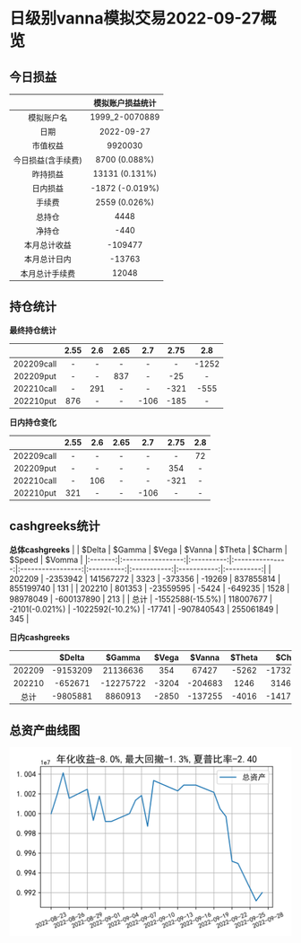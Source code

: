 # 日级别vanna模拟交易2022-09-27概览
## 今日损益
|                    | 模拟账户损益统计   |
|:-------------------:|:-------------------:|
| 模拟账户名         | 1999_2-0070889     |
| 日期               | 2022-09-27         |
| 市值权益           | 9920030            |
| 今日损益(含手续费) | 8700 (0.088%)      |
| 昨持损益           | 13131 (0.131%)     |
| 日内损益           | -1872 (-0.019%)    |
| 手续费             | 2559 (0.026%)      |
| 总持仓             | 4448               |
| 净持仓             | -440               |
| 本月总计收益       | -109477            |
| 本月总计日内       | -13763             |
| 本月总计手续费     | 12048              |

## 持仓统计
**最终持仓统计**

|            | 2.55   | 2.6   | 2.65   | 2.7   | 2.75   | 2.8   |
|:-----------:|:-------:|:------:|:-------:|:------:|:-------:|:------:|
| 202209call | -      | -     | -      | -     | -      | -1252 |
| 202209put  | -      | -     | 837    | -     | -25    | -     |
| 202210call | -      | 291   | -      | -     | -321   | -555  |
| 202210put  | 876    | -     | -      | -106  | -185   | -     |

**日内持仓变化**

|            | 2.55   | 2.6   | 2.65   | 2.7   | 2.75   | 2.8   |
|:-----------:|:-------:|:------:|:-------:|:------:|:-------:|:------:|
| 202209call | -      | -     | -      | -     | -      | 72    |
| 202209put  | -      | -     | -      | -     | 354    | -     |
| 202210call | -      | 106   | -      | -     | -321   | -     |
| 202210put  | 321    | -     | -      | -106  | -      | -     |

## cashgreeks统计

**总体cashgreeks**
|        | \$Delta          | \$Gamma   | \$Vega         | \$Vanna          | \$Theta   | \$Charm    | \$Speed    | \$Vomma   |
|:-------:|:-----------------:|:----------:|:---------------:|:-----------------:|:----------:|:-----------:|:-----------:|:----------:|
| 202209 | -2353942         | 141567272 | 3323           | -373356          | -19269    | 837855814  | 855199740  | 131       |
| 202210 | 801353           | -23559595 | -5424          | -649235          | 1528      | 98978049   | -600137890 | 213       |
| 总计   | -1552588(-15.5%) | 118007677 | -2101(-0.021%) | -1022592(-10.2%) | -17741    | -907840543 | 255061849  | 345       |

**日内cashgreeks**

|        | \$Delta   | \$Gamma   | \$Vega   | \$Vanna   | \$Theta   | \$Charm    | \$Speed    | \$Vomma   |
|:-------:|:----------:|:----------:|:---------:|:----------:|:----------:|:-----------:|:-----------:|:----------:|
| 202209 | -9153209  | 21136636  | 354      | 67427     | -5262     | -173256758 | 51848053   | 79        |
| 202210 | -652671   | -12275722 | -3204    | -204683   | 1246      | 31460922   | -184222494 | 185       |
| 总计   | -9805881  | 8860913   | -2850    | -137255   | -4016     | -141795835 | -132374441 | 265       |

## 总资产曲线图

![](netvalue20220927.png)